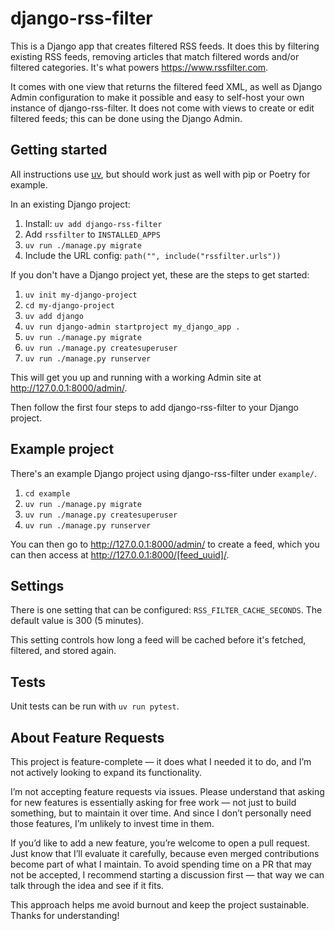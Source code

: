 # django-rss-filter

This is a Django app that creates filtered RSS feeds. It does this by filtering existing RSS feeds, removing articles that match filtered words and/or filtered categories. It's what powers https://www.rssfilter.com.

It comes with one view that returns the filtered feed XML, as well as Django Admin configuration to make it possible and easy to self-host your own instance of django-rss-filter. It does not come with views to create or edit filtered feeds; this can be done using the Django Admin.

## Getting started

All instructions use [uv](https://docs.astral.sh/uv/), but should work just as well with pip or Poetry for example.

In an existing Django project:

1. Install: `uv add django-rss-filter`
2. Add `rssfilter` to `INSTALLED_APPS`
3. `uv run ./manage.py migrate`
4. Include the URL config: `path("", include("rssfilter.urls"))`

If you don't have a Django project yet, these are the steps to get started:

1. `uv init my-django-project`
2. `cd my-django-project`
3. `uv add django`
4. `uv run django-admin startproject my_django_app .`
5. `uv run ./manage.py migrate`
6. `uv run ./manage.py createsuperuser`
7. `uv run ./manage.py runserver`

This will get you up and running with a working Admin site at http://127.0.0.1:8000/admin/.

Then follow the first four steps to add django-rss-filter to your Django project.

## Example project

There's an example Django project using django-rss-filter under `example/`.

1. `cd example`
2. `uv run ./manage.py migrate`
3. `uv run ./manage.py createsuperuser`
4. `uv run ./manage.py runserver`

You can then go to http://127.0.0.1:8000/admin/ to create a feed, which you can then access at http://127.0.0.1:8000/[feed_uuid]/.

## Settings

There is one setting that can be configured: `RSS_FILTER_CACHE_SECONDS`. The default value is 300 (5 minutes).

This setting controls how long a feed will be cached before it's fetched, filtered, and stored again.

## Tests

Unit tests can be run with `uv run pytest`.

## About Feature Requests

This project is feature-complete — it does what I needed it to do, and I’m not actively looking to expand its functionality.

I’m not accepting feature requests via issues. Please understand that asking for new features is essentially asking for free work — not just to build something, but to maintain it over time. And since I don’t personally need those features, I’m unlikely to invest time in them.

If you’d like to add a new feature, you’re welcome to open a pull request. Just know that I’ll evaluate it carefully, because even merged contributions become part of what I maintain. To avoid spending time on a PR that may not be accepted, I recommend starting a discussion first — that way we can talk through the idea and see if it fits.

This approach helps me avoid burnout and keep the project sustainable. Thanks for understanding!
